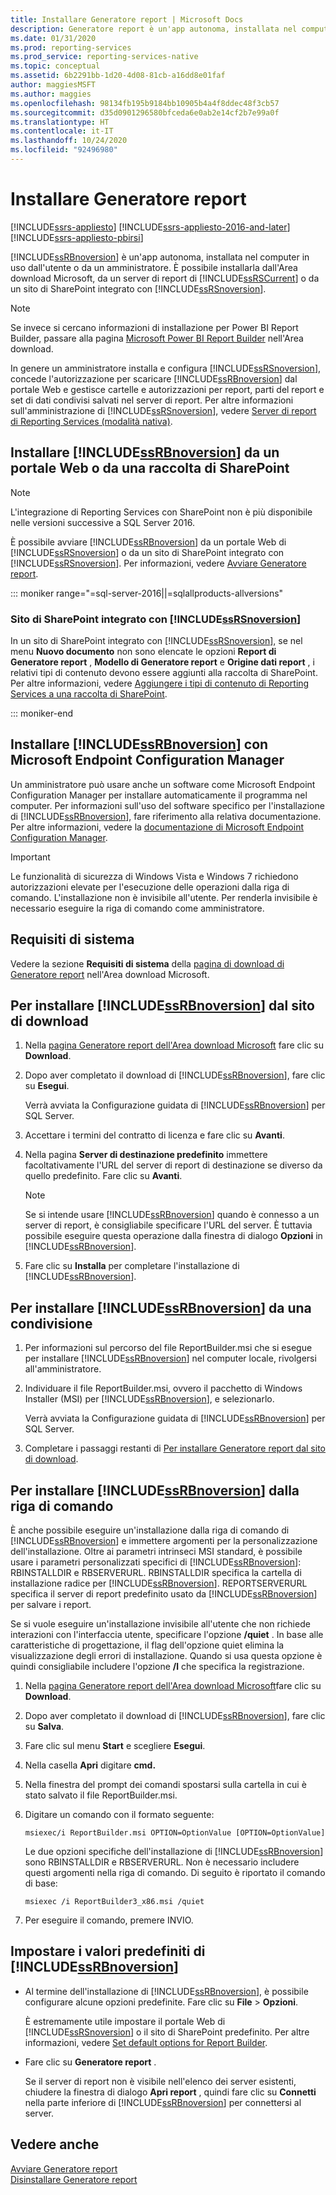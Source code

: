```yaml
---
title: Installare Generatore report | Microsoft Docs
description: Generatore report è un'app autonoma, installata nel computer in uso dall'utente o da un amministratore.
ms.date: 01/31/2020
ms.prod: reporting-services
ms.prod_service: reporting-services-native
ms.topic: conceptual
ms.assetid: 6b2291bb-1d20-4d08-81cb-a16dd8e01faf
author: maggiesMSFT
ms.author: maggies
ms.openlocfilehash: 98134fb195b9184bb10905b4a4f8ddec48f3cb57
ms.sourcegitcommit: d35d0901296580bfceda6e0ab2e14cf2b7e99a0f
ms.translationtype: HT
ms.contentlocale: it-IT
ms.lasthandoff: 10/24/2020
ms.locfileid: "92496980"
---
```

# <a name="install-report-builder"></a>Installare Generatore report

[!INCLUDE[ssrs-appliesto](../../includes/ssrs-appliesto.md)] [!INCLUDE[ssrs-appliesto-2016-and-later](../../includes/ssrs-appliesto-2016-and-later.md)] [!INCLUDE[ssrs-appliesto-pbirsi](../../includes/ssrs-appliesto-pbirs.md)]

[!INCLUDE[ssRBnoversion](../../includes/ssrbnoversion.md)] è un'app autonoma, installata nel computer in uso dall'utente o da un amministratore. È possibile installarla dall'Area download Microsoft, da un server di report di [!INCLUDE[ssRSCurrent](../../includes/ssrscurrent-md.md)] o da un sito di SharePoint integrato con [!INCLUDE[ssRSnoversion](../../includes/ssrsnoversion-md.md)].  

> [!NOTE]
> Se invece si cercano informazioni di installazione per Power BI Report Builder, passare alla pagina [Microsoft Power BI Report Builder](https://www.microsoft.com/download/details.aspx?id=58158) nell'Area download. 

 In genere un amministratore installa e configura [!INCLUDE[ssRSnoversion](../../includes/ssrsnoversion-md.md)], concede l'autorizzazione per scaricare [!INCLUDE[ssRBnoversion](../../includes/ssrbnoversion.md)] dal portale Web e gestisce cartelle e autorizzazioni per report, parti del report e set di dati condivisi salvati nel server di report. Per altre informazioni sull'amministrazione di [!INCLUDE[ssRSnoversion](../../includes/ssrsnoversion-md.md)], vedere [Server di report di Reporting Services &#40;modalità nativa&#41;](../../reporting-services/report-server/reporting-services-report-server-native-mode.md).  
  
## <a name="install-ssrbnoversion-from--a--web-portal-or-sharepoint-library"></a>Installare [!INCLUDE[ssRBnoversion](../../includes/ssrbnoversion.md)] da un portale Web o da una raccolta di SharePoint 

> [!NOTE]
> L'integrazione di Reporting Services con SharePoint non è più disponibile nelle versioni successive a SQL Server 2016.
  
 È possibile avviare [!INCLUDE[ssRBnoversion](../../includes/ssrbnoversion.md)] da un portale Web di [!INCLUDE[ssRSnoversion](../../includes/ssrsnoversion-md.md)] o da un sito di SharePoint integrato con [!INCLUDE[ssRSnoversion](../../includes/ssrsnoversion-md.md)]. Per informazioni, vedere [Avviare Generatore report](../../reporting-services/report-builder/start-report-builder.md).  

::: moniker range="=sql-server-2016||=sqlallproducts-allversions"
  
### <a name="sharepoint-site-integrated-with-ssrsnoversion"></a>Sito di SharePoint integrato con [!INCLUDE[ssRSnoversion](../../includes/ssrsnoversion-md.md)]
  
 In un sito di SharePoint integrato con [!INCLUDE[ssRSnoversion](../../includes/ssrsnoversion-md.md)], se nel menu **Nuovo documento** non sono elencate le opzioni **Report di Generatore report** , **Modello di Generatore report** e **Origine dati report** , i relativi tipi di contenuto devono essere aggiunti alla raccolta di SharePoint. Per altre informazioni, vedere [Aggiungere i tipi di contenuto di Reporting Services a una raccolta di SharePoint](../../reporting-services/report-server-sharepoint/add-reporting-services-content-types-to-a-sharepoint-library.md).  

::: moniker-end
 
## <a name="install-ssrbnoversion-with-microsoft-endpoint-configuration-manager"></a>Installare [!INCLUDE[ssRBnoversion](../../includes/ssrbnoversion.md)] con Microsoft Endpoint Configuration Manager 
  
 Un amministratore può usare anche un software come Microsoft Endpoint Configuration Manager per installare automaticamente il programma nel computer. Per informazioni sull'uso del software specifico per l'installazione di [!INCLUDE[ssRBnoversion](../../includes/ssrbnoversion.md)], fare riferimento alla relativa documentazione. Per altre informazioni, vedere la [documentazione di Microsoft Endpoint Configuration Manager](/configmgr/).  
  
> [!IMPORTANT]  
>  Le funzionalità di sicurezza di Windows Vista e Windows 7 richiedono autorizzazioni elevate per l'esecuzione delle operazioni dalla riga di comando. L'installazione non è invisibile all'utente. Per renderla invisibile è necessario eseguire la riga di comando come amministratore.  
  
## <a name="system-requirements"></a>Requisiti di sistema
  
 Vedere la sezione **Requisiti di sistema** della [pagina di download di Generatore report](https://go.microsoft.com/fwlink/?LinkID=734968) nell'Area download Microsoft.
  
##  <a name="to-install-ssrbnoversion-from-the-download-site"></a><a name="download"></a> Per installare [!INCLUDE[ssRBnoversion](../../includes/ssrbnoversion.md)] dal sito di download  
  
1.  Nella [pagina Generatore report dell'Area download Microsoft](https://go.microsoft.com/fwlink/?LinkID=734968) fare clic su **Download**.  
  
2.  Dopo aver completato il download di [!INCLUDE[ssRBnoversion](../../includes/ssrbnoversion.md)], fare clic su **Esegui**.  
  
     Verrà avviata la Configurazione guidata di [!INCLUDE[ssRBnoversion](../../includes/ssrbnoversion.md)] per SQL Server.  
  
3.  Accettare i termini del contratto di licenza e fare clic su **Avanti**.  
  
4.  Nella pagina **Server di destinazione predefinito** immettere facoltativamente l'URL del server di report di destinazione se diverso da quello predefinito. Fare clic su **Avanti**.  
  
    > [!NOTE]  
    >  Se si intende usare [!INCLUDE[ssRBnoversion](../../includes/ssrbnoversion.md)] quando è connesso a un server di report, è consigliabile specificare l'URL del server. È tuttavia possibile eseguire questa operazione dalla finestra di dialogo **Opzioni** in [!INCLUDE[ssRBnoversion](../../includes/ssrbnoversion.md)].  
  
5.  Fare clic su **Installa** per completare l'installazione di [!INCLUDE[ssRBnoversion](../../includes/ssrbnoversion.md)].  
  
## <a name="to-install-ssrbnoversion-from-a-share"></a>Per installare [!INCLUDE[ssRBnoversion](../../includes/ssrbnoversion.md)] da una condivisione  
  
1.  Per informazioni sul percorso del file ReportBuilder.msi che si esegue per installare [!INCLUDE[ssRBnoversion](../../includes/ssrbnoversion.md)] nel computer locale, rivolgersi all'amministratore.  
  
2.  Individuare il file ReportBuilder.msi, ovvero il pacchetto di Windows Installer (MSI) per [!INCLUDE[ssRBnoversion](../../includes/ssrbnoversion.md)], e selezionarlo.  
  
     Verrà avviata la Configurazione guidata di [!INCLUDE[ssRBnoversion](../../includes/ssrbnoversion.md)] per SQL Server.  
  
3.  Completare i passaggi restanti di [Per installare Generatore report dal sito di download](#download).  
  
## <a name="to-install-ssrbnoversion-from-the-command-line"></a>Per installare [!INCLUDE[ssRBnoversion](../../includes/ssrbnoversion.md)] dalla riga di comando 

 È anche possibile eseguire un'installazione dalla riga di comando di [!INCLUDE[ssRBnoversion](../../includes/ssrbnoversion.md)] e immettere argomenti per la personalizzazione dell'installazione. Oltre ai parametri intrinseci MSI standard, è possibile usare i parametri personalizzati specifici di [!INCLUDE[ssRBnoversion](../../includes/ssrbnoversion.md)]: RBINSTALLDIR e RBSERVERURL. RBINSTALLDIR specifica la cartella di installazione radice per [!INCLUDE[ssRBnoversion](../../includes/ssrbnoversion.md)]. REPORTSERVERURL specifica il server di report predefinito usato da [!INCLUDE[ssRBnoversion](../../includes/ssrbnoversion.md)] per salvare i report.  
  
 Se si vuole eseguire un'installazione invisibile all'utente che non richiede interazioni con l'interfaccia utente, specificare l'opzione **/quiet** . In base alle caratteristiche di progettazione, il flag dell'opzione quiet elimina la visualizzazione degli errori di installazione. Quando si usa questa opzione è quindi consigliabile includere l'opzione **/l** che specifica la registrazione.   
  
1.  Nella [pagina Generatore report dell'Area download Microsoft](https://go.microsoft.com/fwlink/?LinkID=734968)fare clic su **Download**.  
  
2.  Dopo aver completato il download di [!INCLUDE[ssRBnoversion](../../includes/ssrbnoversion.md)], fare clic su **Salva**.  
  
3.  Fare clic sul menu **Start** e scegliere **Esegui**.  
  
4.  Nella casella **Apri** digitare **cmd.**  
  
5.  Nella finestra del prompt dei comandi spostarsi sulla cartella in cui è stato salvato il file ReportBuilder.msi.  
  
6.  Digitare un comando con il formato seguente:  
  
     `msiexec/i ReportBuilder.msi OPTION=OptionValue [OPTION=OptionValue]`  
  
     Le due opzioni specifiche dell'installazione di [!INCLUDE[ssRBnoversion](../../includes/ssrbnoversion.md)] sono RBINSTALLDIR e RBSERVERURL. Non è necessario includere questi argomenti nella riga di comando. Di seguito è riportato il comando di base:  
  
     `msiexec /i ReportBuilder3_x86.msi /quiet`  
  
7.  Per eseguire il comando, premere INVIO.  
  
## <a name="set-ssrbnoversion-defaults"></a>Impostare i valori predefiniti di [!INCLUDE[ssRBnoversion](../../includes/ssrbnoversion.md)]  
  
-   Al termine dell'installazione di [!INCLUDE[ssRBnoversion](../../includes/ssrbnoversion.md)], è possibile configurare alcune opzioni predefinite. Fare clic su **File** > **Opzioni**.  
  
     È estremamente utile impostare il portale Web di [!INCLUDE[ssRSnoversion](../../includes/ssrsnoversion-md.md)] o il sito di SharePoint predefinito. Per altre informazioni, vedere [Set default options for Report Builder](../../reporting-services/report-builder/set-default-options-for-report-builder.md).  
  
-   Fare clic su **Generatore report** .  
  
     Se il server di report non è visibile nell'elenco dei server esistenti, chiudere la finestra di dialogo **Apri report** , quindi fare clic su **Connetti** nella parte inferiore di [!INCLUDE[ssRBnoversion](../../includes/ssrbnoversion.md)] per connettersi al server.  
  
## <a name="see-also"></a>Vedere anche  
 [Avviare Generatore report](../../reporting-services/report-builder/start-report-builder.md)   
 [Disinstallare Generatore report](../../reporting-services/install-windows/uninstall-report-builder.md)  
  
